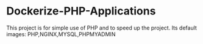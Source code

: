 # Dockerize-PHP-Applications
This project is for simple use of PHP and to speed up the project. Its default images: PHP,NGINX,MYSQL,PHPMYADMIN
